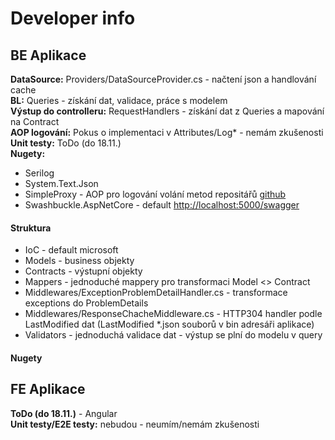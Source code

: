 # Developer info

## BE Aplikace

**DataSource:** Providers/DataSourceProvider.cs - načtení json a handlování cache  
**BL:** Queries - získání dat, validace, práce s modelem  
**Výstup do controlleru:** RequestHandlers - získání dat z Queries a mapování na Contract  
**AOP logování:** Pokus o implementaci v Attributes/Log* - nemám zkušenosti  
**Unit testy:**  ToDo (do 18.11.)  
**Nugety:**
 - Serilog
 - System.Text.Json
 - SimpleProxy - AOP pro logování volání metod repositářů [github](https://github.com/f135ta/SimpleProxy)
- Swashbuckle.AspNetCore - default [http://localhost:5000/swagger](http://localhost:5000/swagger)

#### Struktura
 - IoC - default microsoft
 - Models - business objekty
 - Contracts - výstupní objekty
 - Mappers - jednoduché mappery pro transformaci Model <> Contract
 - Middlewares/ExceptionProblemDetailHandler.cs - transformace exceptions do ProblemDetails
 - Middlewares/ResponseChacheMiddleware.cs - HTTP304 handler podle LastModified dat (LastModified *.json souborů v bin adresáři aplikace)
 - Validators - jednoduchá validace dat - výstup se plní do modelu v query
#### Nugety


## FE Aplikace
**ToDo (do 18.11.)** - Angular  
**Unit testy/E2E testy:** nebudou - neumím/nemám zkušenosti
